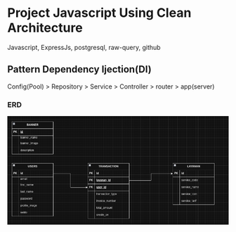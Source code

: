 # Project Javascript Using Clean Architecture

Javascript, ExpressJs, postgresql, raw-query, github

## Pattern Dependency Ijection(DI)

Config(Pool) > Repository > Service > Controller > router > app(server)

### ERD

![ERD table](./ERD.png)
